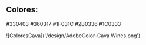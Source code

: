 ## Colores:

#330403
#360317
#1F031C
#2B0336
#1C0333

![ColoresCava]('/design/AdobeColor-Cava Wines.png')



